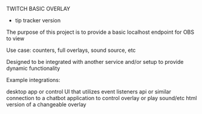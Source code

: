 TWITCH BASIC OVERLAY
- tip tracker version 

The purpose of this project is to provide a basic localhost endpoint for OBS to view

Use case: counters, full overlays, sound source, etc

Designed to be integrated with another service and/or setup to provide dynamic functionality

Example integrations:

desktop app or control UI that utilizes event listeners
api or similar connection to a chatbot application to control overlay or play sound/etc
html version of a changeable overlay
